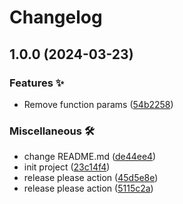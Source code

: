 # Changelog

## 1.0.0 (2024-03-23)


### Features ✨

* Remove function params ([54b2258](https://github.com/andresyebra/sorbet_app/commit/54b2258cc945cb54cb1ff570240596f044e1dabf))


### Miscellaneous 🛠️

* change README.md ([de44ee4](https://github.com/andresyebra/sorbet_app/commit/de44ee435573c5532272eab8816abfa936d94984))
* init project ([23c14f4](https://github.com/andresyebra/sorbet_app/commit/23c14f4eaebb2f8e3508086572032537549ae24a))
* release please action ([45d5e8e](https://github.com/andresyebra/sorbet_app/commit/45d5e8e95ad344f05b278204b776018a64ff746f))
* release please action ([5115c2a](https://github.com/andresyebra/sorbet_app/commit/5115c2ac7f8c1b48fbd90ceb853b6d054c4d7e1a))


